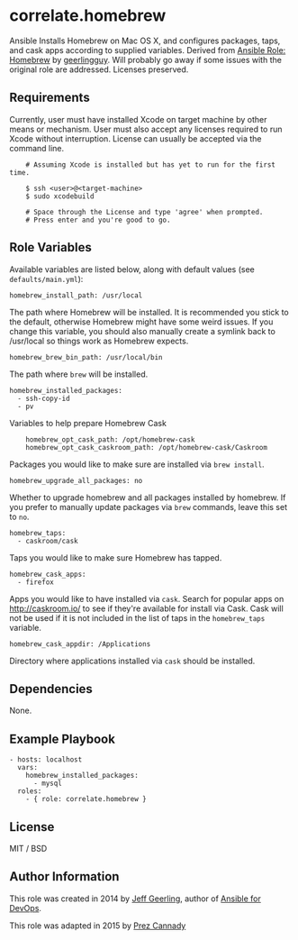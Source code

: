correlate.homebrew
==================

Ansible Installs Homebrew on Mac OS X, and configures packages, taps, and cask apps according to supplied variables.  Derived from [Ansible Role: Homebrew](https://github.com/geerlingguy/ansible-role-homebrew) by [geerlingguy](https://github.com/geerlingguy).  Will probably go away if some issues with the original role are addressed. Licenses preserved.  

## Requirements

Currently, user must have installed Xcode on target machine by other means or mechanism.  User must also accept any licenses required to run Xcode without interruption.  License can usually be accepted via the command line.
```
    # Assuming Xcode is installed but has yet to run for the first time.

    $ ssh <user>@<target-machine>
    $ sudo xcodebuild

    # Space through the License and type 'agree' when prompted.  
    # Press enter and you're good to go.
```

## Role Variables

Available variables are listed below, along with default values (see `defaults/main.yml`):

    homebrew_install_path: /usr/local

The path where Homebrew will be installed. It is recommended you stick to the default, otherwise Homebrew might have some weird issues. If you change this variable, you should also manually create a symlink back to /usr/local so things work as Homebrew expects.

    homebrew_brew_bin_path: /usr/local/bin

The path where `brew` will be installed.

    homebrew_installed_packages:
      - ssh-copy-id
      - pv

Variables to help prepare Homebrew Cask

```
    homebrew_opt_cask_path: /opt/homebrew-cask
    homebrew_opt_cask_caskroom_path: /opt/homebrew-cask/Caskroom
```

Packages you would like to make sure are installed via `brew install`.

    homebrew_upgrade_all_packages: no

Whether to upgrade homebrew and all packages installed by homebrew. If you prefer to manually update packages via `brew` commands, leave this set to `no`.

    homebrew_taps:
      - caskroom/cask

Taps you would like to make sure Homebrew has tapped.

    homebrew_cask_apps:
      - firefox

Apps you would like to have installed via `cask`. Search for popular apps on http://caskroom.io/ to see if they're available for install via Cask. Cask will not be used if it is not included in the list of taps in the `homebrew_taps` variable.

    homebrew_cask_appdir: /Applications

Directory where applications installed via `cask` should be installed.

## Dependencies

None.

## Example Playbook

    - hosts: localhost
      vars:
        homebrew_installed_packages:
          - mysql
      roles:
        - { role: correlate.homebrew }

## License

MIT / BSD

## Author Information

This role was created in 2014 by [Jeff Geerling](http://jeffgeerling.com/), author of [Ansible for DevOps](http://ansiblefordevops.com/).

This role was adapted in 2015 by [Prez Cannady](http://github.com/OpenCorrelate)